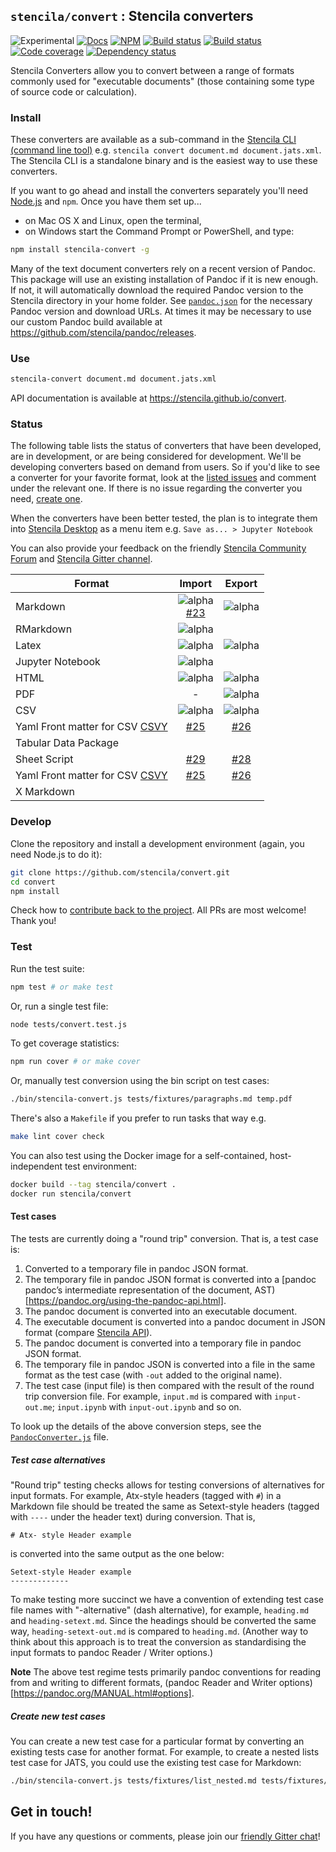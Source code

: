 ## `stencila/convert` : Stencila converters

![Experimental](https://img.shields.io/badge/stability-experimental-orange.svg)
[![Docs](https://img.shields.io/badge/docs-latest-blue.svg)](https://stencila.github.io/convert)
[![NPM](http://img.shields.io/npm/v/stencila-convert.svg?style=flat)](https://www.npmjs.com/package/stencila-convert)
[![Build status](https://travis-ci.org/stencila/convert.svg?branch=master)](https://travis-ci.org/stencila/convert)
[![Build status](https://ci.appveyor.com/api/projects/status/f1hx694pxm0fyqni?svg=true)](https://ci.appveyor.com/project/nokome/convert)
[![Code coverage](https://codecov.io/gh/stencila/convert/branch/master/graph/badge.svg)](https://codecov.io/gh/stencila/convert)
[![Dependency status](https://david-dm.org/stencila/convert.svg)](https://david-dm.org/stencila/convert)


Stencila Converters allow you to convert between a range of formats commonly used for "executable documents" (those containing some type of source code or calculation).

### Install

These converters are available as a sub-command in the [Stencila CLI (command line tool)](https://github.com/stencila/cli) e.g. `stencila convert document.md document.jats.xml`. The Stencila CLI is a standalone binary and is the easiest way to use these converters.

If you want to go ahead and install the converters separately you'll need [Node.js](https://nodejs.org/en/download/) and `npm`. Once you have them set up...

* on Mac OS X and Linux, open the terminal,
* on Windows start the Command Prompt or PowerShell, and type:

```bash
npm install stencila-convert -g
```

Many of the text document converters rely on a recent version of Pandoc. This package will use an existing installation of Pandoc if it is new enough. If not, it will automatically download the required Pandoc version to the Stencila directory in your home folder. See [`pandoc.json`](src/helpers/pandoc.json) for the necessary Pandoc version and download URLs. At times it may be necessary to use our custom Pandoc build available at https://github.com/stencila/pandoc/releases.

### Use

```bash
stencila-convert document.md document.jats.xml
```

API documentation is available at https://stencila.github.io/convert.


### Status

The following table lists the status of converters that have been developed, are in development, or are being considered for development.
We'll be developing converters based on demand from users. So if you'd like to see a converter for your favorite format, look at the [listed issues](https://github.com/stencila/convert/issues) and comment under the relevant one. If there is no
issue regarding the converter you need, [create one](https://github.com/stencila/convert/issues/new).

When the converters have been better tested, the plan is to integrate them into [Stencila Desktop](https://github.com/stencila/desktop) as a menu item e.g. `Save as... > Jupyter Notebook`

You can also provide your feedback on the friendly [Stencila Community Forum](https://community.stenci.la)
and [Stencila Gitter channel](https://gitter.im/stencila/stencila).


Format          | Import                                                           | Export
--------------- | :--------------------------------------------------------------: | :--------------------------------------------------------------:                                                                 |
Markdown        |![alpha](https://img.shields.io/badge/status-alpha-red.svg) <br/> [#23](https://github.com/stencila/convert/issues/23)      |![alpha](https://img.shields.io/badge/status-alpha-red.svg)
RMarkdown       |![alpha](https://img.shields.io/badge/status-alpha-red.svg)       |
Latex           |![alpha](https://img.shields.io/badge/status-alpha-red.svg)       |![alpha](https://img.shields.io/badge/status-alpha-red.svg)
Jupyter Notebook|![alpha](https://img.shields.io/badge/status-alpha-red.svg)       |
HTML            |![alpha](https://img.shields.io/badge/status-alpha-red.svg)       |![alpha](https://img.shields.io/badge/status-alpha-red.svg)
PDF             |-                                                                 |![alpha](https://img.shields.io/badge/status-alpha-red.svg)                                                               |
CSV             |![alpha](https://img.shields.io/badge/status-alpha-red.svg)       |![alpha](https://img.shields.io/badge/status-alpha-red.svg)
Yaml Front matter for CSV [CSVY](http://csvy.org/)            |    [#25](https://github.com/stencila/convert/issues/25)                                                              | [#26](https://github.com/stencila/convert/issues/26)
Tabular Data Package |                                                             |
Sheet Script    |  [#29](https://github.com/stencila/convert/issues/29)  | [#28](https://github.com/stencila/convert/issues/28)
Yaml Front matter for CSV [CSVY](http://csvy.org/) |  [#25](https://github.com/stencila/convert/issues/25)   |   [#26](https://github.com/stencila/convert/issues/26)
X Markdown | |

### Develop

Clone the repository and install a development environment (again, you need Node.js to do it):

```bash
git clone https://github.com/stencila/convert.git
cd convert
npm install
```

Check how to [contribute back to the project](https://github.com/stencila/convert/blob/master/CONTRIBUTING.md). All PRs are most welcome! Thank you!

### Test

Run the test suite:

```bash
npm test # or make test
```

Or, run a single test file:

```bash
node tests/convert.test.js
```

To get coverage statistics:

```bash
npm run cover # or make cover
```

Or, manually test conversion using the bin script on test cases:

```bash
./bin/stencila-convert.js tests/fixtures/paragraphs.md temp.pdf
```

There's also a `Makefile` if you prefer to run tasks that way e.g.

```bash
make lint cover check
```

You can also test using the Docker image for a self-contained, host-independent test environment:

```bash
docker build --tag stencila/convert .
docker run stencila/convert
```

#### Test cases

The tests are currently doing a "round trip" conversion. That is, a test case is:

1. Converted to a temporary file in pandoc JSON format.
2. The temporary file in pandoc JSON format is converted into
a [pandoc pandoc’s intermediate representation of the document, AST)[https://pandoc.org/using-the-pandoc-api.html].
3. The pandoc document is converted into an executable document.
4. The executable document is converted into a pandoc document in JSON format
(compare [Stencila API](https://github.com/stencila/specs)).
5. The pandoc document is converted into a temporary file in pandoc JSON format.
6. The temporary file in pandoc JSON is converted into a file in the same format
as the test case (with `-out` added to the original name).
7. The test case (input file) is then compared with the result of the
round trip conversion file. For example, `input.md` is compared with `input-out.me`; `input.ipynb` with `input-out.ipynb` and so on.


 To look up the details of the above conversion steps, see the
 [`PandocConverter.js`](https://github.com/stencila/convert/blob/master/src/PandocConverter.js) file.

##### Test case alternatives

"Round trip" testing checks allows for testing conversions of alternatives for
input formats. For example,  Atx-style headers (tagged with `#`) in a Markdown file should be treated the same as Setext-style headers (tagged with `----` under the header text) during conversion. That is,

```
# Atx- style Header example
```

is converted into the same output as the one below:

```
Setext-style Header example
-------------
```

To make testing more succinct we have a convention of extending test case file names with "-alternative" (dash alternative), for example, `heading.md` and `heading-setext.md`. Since the headings should be converted the same way,
`heading-setext-out.md` is compared to `heading.md`.
(Another way to think about this approach is to treat the conversion as
  standardising the input formats to pandoc Reader / Writer options.)


**Note** The above test regime tests primarily pandoc conventions for
reading from and writing to different formats, (pandoc Reader and Writer options)[https://pandoc.org/MANUAL.html#options].


##### Create new test cases

You can create a new test case for a particular format by converting an existing tests case for another format. For example, to create a nested lists test case for JATS, you could use the existing test case for Markdown:

```bash
./bin/stencila-convert.js tests/fixtures/list_nested.md tests/fixtures/list_nested.jats.xml
```

## Get in touch!
If you have any questions or comments, please join our [friendly Gitter chat](https://gitter.im/stencila/stencila)!
